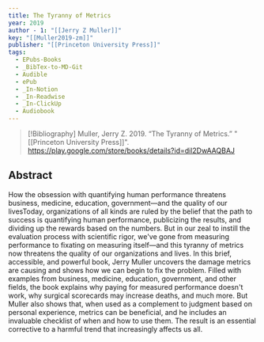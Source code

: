```yaml
---
title: The Tyranny of Metrics
year: 2019
author - 1: "[[Jerry Z Muller]]"
key: "[[Muller2019-zm]]"
publisher: "[[Princeton University Press]]"
tags:
  - EPubs-Books
  - _BibTex-to-MD-Git
  - Audible
  - ePub
  - _In-Notion
  - _In-Readwise
  - _In-ClickUp
  - Audiobook
---
```


> [!Bibliography]
> Muller, Jerry Z. 2019. “The Tyranny of Metrics.” "[[Princeton University Press]]". https://play.google.com/store/books/details?id=dil2DwAAQBAJ

## Abstract
How the obsession with quantifying human performance threatens business, medicine, education, government—and the quality of our livesToday, organizations of all kinds are ruled by the belief that the path to success is quantifying human performance, publicizing the results, and dividing up the rewards based on the numbers. But in our zeal to instill the evaluation process with scientific rigor, we've gone from measuring performance to fixating on measuring itself—and this tyranny of metrics now threatens the quality of our organizations and lives. In this brief, accessible, and powerful book, Jerry Muller uncovers the damage metrics are causing and shows how we can begin to fix the problem. Filled with examples from business, medicine, education, government, and other fields, the book explains why paying for measured performance doesn't work, why surgical scorecards may increase deaths, and much more. But Muller also shows that, when used as a complement to judgment based on personal experience, metrics can be beneficial, and he includes an invaluable checklist of when and how to use them. The result is an essential corrective to a harmful trend that increasingly affects us all.
